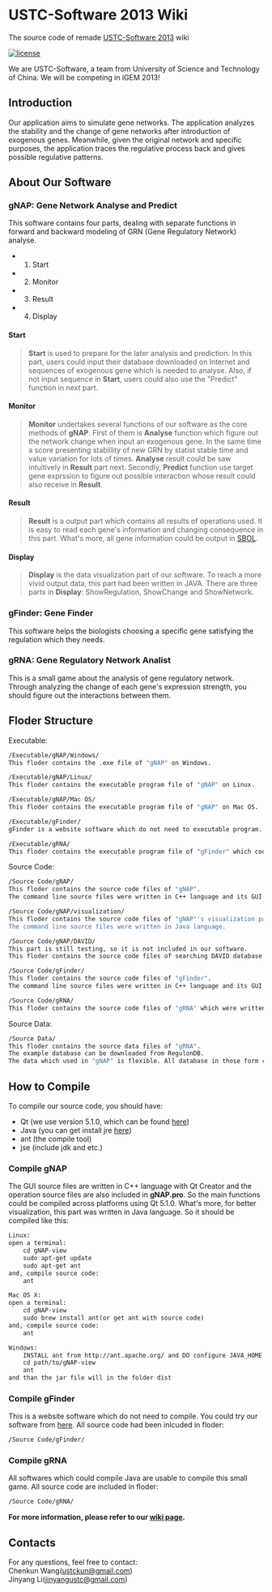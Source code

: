 # USTC-Software 2013 Wiki

The source code of remade [USTC-Software 2013](https://github.com/igemsoftware/USTC-Software2013) wiki

[![license](https://img.shields.io/github/license/monetjoe/ustc_software2013_wiki.svg)](https://github.com/monetjoe/ustc_software2013_wiki/blob/master/LICENSE)

We are USTC-Software, a team from University of Science and Technology of China. We will be competing in iGEM 2013!

## Introduction
Our application aims to simulate gene networks. The application analyzes the stability and the change of gene networks after introduction of exogenous genes. Meanwhile, given the original network and specific purposes, the application traces the regulative process back and gives possible regulative patterns.

## About Our Software
### gNAP: Gene Network Analyse and Predict
This software contains four parts, dealing with separate functions in forward and backward modeling of GRN (Gene Regulatory Network) analyse.
* 1. Start
* 2. Monitor
* 3. Result
* 4. Display

#### Start
>**Start** is used to prepare for the later analysis and prediction. In this part, users could input their database downloaded on Internet and sequences of exogenous gene which is needed to analyse. Also, if not input sequence in **Start**, users could also use the "Predict" function in next part.

#### Monitor
>**Monitor** undertakes several functions of our software as the core methods of **gNAP**. First of them is **Analyse** function which figure out the network change when input an exogenous gene. In the same time a score presenting stablility of new GRN by statist stable time and value variation for lots of times. **Analyse** result could be saw intuitively in **Result** part next. Secondly, **Predict** function use target gene exprssion to figure out possible interaction whose result could also receive in **Result**.

#### Result
>**Result** is a output part which contains all results of operations used. It is easy to read each gene's information and changing consequence in this part. What's more, all gene information could be output in [SBOL](http://www.sbolstandard.org/).

#### Display
>**Display** is the data visualization part of our software. To reach a more vivid output data, this part had been written in JAVA. There are three parts in **Display**: ShowRegulation, ShowChange and ShowNetwork.

### gFinder: Gene Finder
This software helps the biologists choosing a specific gene satisfying the regulation which they needs.

### gRNA: Gene Regulatory Network Analist
This is a small game about the analysis of gene regulatory network. Through analyzing the change of each gene's expression strength, you should figure out the interactions between them.

## Floder Structure
Executable:
```bash
/Executable/gNAP/Windows/
This floder contains the .exe file of "gNAP" on Windows.
```
```bash
/Executable/gNAP/Linux/
This floder contains the executable program file of "gNAP" on Linux.
```
```bash
/Executable/gNAP/Mac OS/
This floder contains the executable program file of "gNAP" on Mac OS.
```
```bash
/Executable/gFinder/
gFinder is a website software which do not need to executable program. Website:Http://www.stlover.org/gFinder
```
```bash
/Executable/gRNA/
This floder contains the executable program file of "gFinder" which could be ran on all those platforms.
```

Source Code:
```bash
/Source Code/gNAP/
This floder contains the source code files of "gNAP". 
The command line source files were written in C++ language and its GUI were written in C++ language with Qt Creator.
```
```bash
/Source Code/gNAP/visualization/
This floder contains the source code files of "gNAP"'s visualization part. 
The command line source files were written in Java language.
```
```bash
/Source Code/gNAP/DAVID/
This part is still testing, so it is not included in our software. 
This floder contains the source code files of searching DAVID database.
```
```bash
/Source Code/gFinder/
This floder contains the source code files of "gFinder". 
The command line source files were written in C++ language and its GUI were embedded in a website.
```
```bash
/Source Code/gRNA/
This floder contains the source code files of "gRNA" which were written in Java language.
```

Source Data:
```bash
/Source Data/
This floder contains the source data files of "gRNA".
The example database can be downloaded from RegulonDB. 
The data which used in "gNAP" is flexible. All database in those form could be read in our software.
```

## How to Compile
To compile our source code, you should have:
* Qt   (we use version 5.1.0, which can be found [here](http://qt-project.org/downloads))
* Java (you can get install jre [here](http://www.java.com/))
* ant  (the compile tool)
* jse  (include jdk and etc.)

### Compile gNAP
The GUI source files are written in C++ language with Qt Creator and the operation source files are also included in **gNAP.pro**. So the main functions could be compiled across platforms using Qt 5.1.0.
What's more, for better visualization, this part was written in Java language. So it should be compiled like this:
```txt
Linux:
open a terminal:
    cd gNAP-view
    sudo apt-get update
    sudo apt-get ant
and, compile source code:
    ant

Mac OS X:
open a terminal:
    cd gNAP-view
    sudo brew install ant(or get ant with source code)
and, compile source code:
    ant

Windows:
    INSTALL ant from http://ant.apache.org/ and DO configure JAVA_HOME
    cd path/to/gNAP-view
    ant
and than the jar file will in the folder dist
```

### Compile gFinder
This is a website software which do not need to compile. You could try our software from [here](https://static.igem.org/mediawiki/2013/3/32/USTC-Software_2013_API_of_gNAP.pdf). All source code had been inlcuded in floder:
```bash
/Source Code/gFinder/
```

### Compile gRNA
All softwares which could compile Java are usable to compile this small game. All source code are included in floder: 
```bash
/Source Code/gRNA/
```

**For more information, please refer to our [wiki page](http://2013.igem.org/Team:USTC-Software).**

## Contacts
For any questions, feel free to contact:<br>
Chenkun Wang(ustckun@gmail.com)<br>
Jinyang Li(jinyangustc@gmail.com)
